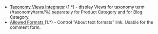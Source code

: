 * [Taxonomy Views Integrator](https://www.drupal.org/project/tvi) (1.\*) - display Views for taxonomy term (/taxonomy/term/%) separately for Product Category and for Blog Category.
* [Allowed Formats ](https://www.drupal.org/project/allowed%5Fformats)(1.\*) - Control "About text formats" link. Usable for the comment form.